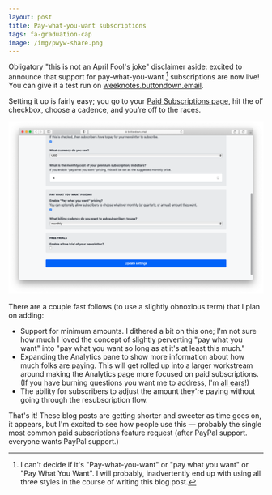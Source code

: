 ```yaml
---
layout: post
title: Pay-what-you-want subscriptions
tags: fa-graduation-cap
image: /img/pwyw-share.png
---
```



Obligatory "this is not an April Fool's joke" disclaimer aside: excited to announce that support for pay-what-you-want [^0] subscriptions are now live! You can give it a test run on [weeknotes.buttondown.email](http://weeknotes.buttondown.email).

Setting it up is fairly easy; you go to your [Paid Subscriptions page](https://buttondown.email/settings/paid-subscriptions), hit the ol’ checkbox, choose a cadence, and you’re off to the races. 

![](/img/pwyw.png)

There are a couple fast follows (to use a slightly obnoxious term) that I plan on adding: 

- Support for minimum amounts. I dithered a bit on this one; I'm not sure how much I loved the concept of slightly perverting "pay what you want" into "pay what you want so long as at it's at least this much." 
- Expanding the Analytics pane to show more information about how much folks are paying. This will get rolled up into a larger workstream around making the Analytics page more focused on paid subscriptions. (If you have burning questions you want me to address, I'm [all ears](mailto:justin@buttondown.email)!)
- The ability for subscribers to adjust the amount they're paying without going through the resubscription flow.

That's it! These blog posts are getting shorter and sweeter as time goes on, it appears, but I'm excited to see how people use this — probably the single most common paid subscriptions feature request (after PayPal support. everyone wants PayPal support.)

[^0]: I can't decide if it's "Pay-what-you-want" or "pay what you want" or "Pay What You Want". I will probably, inadvertently end up with using all three styles in the course of writing this blog post.